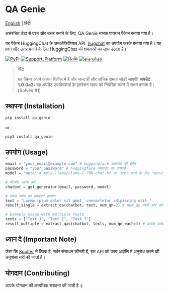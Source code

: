 # QA Genie

[English](README.md) | हिंदी

असंरचित डेटा से प्रश्न और उत्तर बनाने के लिए, QA Genie नामक पायथन पैकेज बनाया गया है। 

यह पैकेज HuggingChat के अनऑफ़िशियल API: [hugchat](https://pypi.org/project/hugchat/) का उपयोग करके बनाया गया है। यह प्रश्न और उत्तर बनाने के लिए HuggingChat की क्षमताओं का लाभ उठाता है।

[![PyPi](https://img.shields.io/pypi/v/qa_genie.svg?logo=pypi&logoColor=white)](https://pypi.python.org/pypi/qa_genie)
[![Support_Platform](https://img.shields.io/badge/3.9+-%234ea94b.svg?logo=python&logoColor=white)](https://pypi.python.org/pypi/qa_genie)
[![स्तिथि](https://img.shields.io/badge/status-operational-%234ea94b.svg?logo=ok&logoColor=white)](https://pypi.python.org/pypi/qa_genie)
[![डाउनलोड्स](https://static.pepy.tech/badge/qa_genie?logo=download&logoColor=white)](https://www.pepy.tech/projects/qa_genie)

> **नोट**
>
> यह पैकेज अपने अल्फा रिलीज़ में है और जल्द ही और अधिक क्षमता जोड़ी जाएगी!
> **अपडेट 1.0.0a3:** यह अपडेट उपयोगकर्ता क़े इतरेशन समय को नियंत्रित करने में सक्षम बनाता है।. (Solves #1)


## स्थापना (Installation)
```bash
pip install qa_genie
```
or
```bash
pip3 install qa_genie
```


## उपयोग (Usage)
```python
email = "your_email@example.com" # huggingface अकाउंट की ईमेल 
password = "your_password" # huggingface अकाउंट का पासवर्ड 
model = "meta" # meta-llama/Llama-2-70b-chat-hf का उपयोग करने के लिए "meta" या OpenAssistant/oasst-sft-6-llama-30b का उपयोग करने के लिए "oasst" डाले

# चैटबॉट आरंभ करें
chatbot = get_generator(email, password, model)

# एकल वाक्य का उदाहरण उपयोग
text = "Lorem ipsum dolor sit amet, consectetur adipiscing elit."
result_single = extract_qa(chatbot, text, num_qn=3) # num_qn प्रश्नों और उत्तरों के साथ pandas.DataFrame लौटाता है

# Example usage with multiple texts
texts = ["Text 1", "Text 2", "Text 3"]
result_multiple = extract_qas(chatbot, texts, num_qn_each=3) # प्रत्येक वाक्य के लिए num_qn_each प्रश्नों और उत्तरों के साथ pandas.DataFrame लौटाता ह
```

## ध्यान दे (Important Note)
जैसा कि [Soulter](github.com/Soulter) ने लिखा है, सर्वर संसाधन कीमती हैं, इस API को उच्च आवृत्ति में अनुरोध करने की अनुशंसा नहीं की जाती है।

## योगदान (Contributing)
आपके योगदान की अत्यधिक सराहना की जाती है :)
